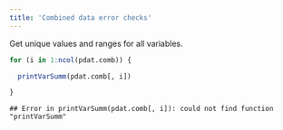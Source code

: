 ```yaml
---
title: 'Combined data error checks'
---
```


Get unique values and ranges for all variables.


```r
for (i in 1:ncol(pdat.comb)) {

  printVarSumm(pdat.comb[, i])

}
```

```
## Error in printVarSumm(pdat.comb[, i]): could not find function "printVarSumm"
```


